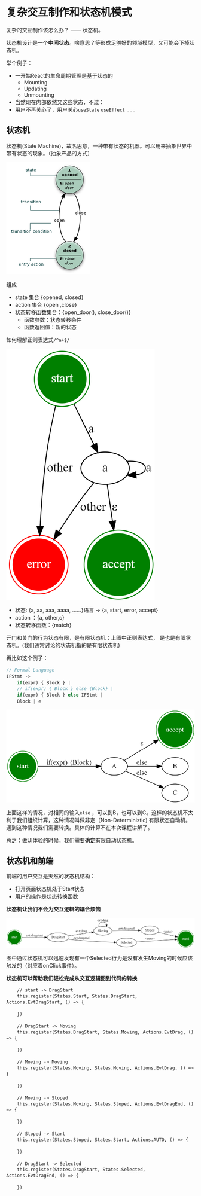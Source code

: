 # 复杂交互制作和状态机模式 



复杂的交互制作该怎么办？ —— 状态机。 

状态机设计是一个**中间状态**。啥意思？等形成足够好的领域模型，又可能会下掉状态机。 

举个例子：

- 一开始React的生命周期管理是基于状态的
  - Mounting
  - Updating
  - Unmounting
- 当然现在内部依然又这些状态，不过：
- 用户不再关心了，用户关心`useState` `useEffect` ……



## 状态机

状态机(State Machine)，故名思意，一种带有状态的机器。可以用来抽象世界中带有状态的现象。（抽象产品的方式）

![img](..\assets\225px-Finite_state_machine_example_with_comments.svg.png)

组成

- state 集合 {opened, closed}
- action 集合 {open ,close}
- 状态转移函数集合：{open_door(), close_door()}
  - 函数参数：状态转移条件
  - 函数返回值：新的状态



如何理解正则表达式`/^a+$/`

![image-20210720170056487](..\assets\image-20210720170056487.png)

- 状态: {a, aa, aaa, aaaa, ……}语言 -> {a, start, error, accept}
- action ：{a, other,ε}
- 状态转移函数：{match}

开门和关门的行为状态有限，是有限状态机；上图中正则表达式， 是也是有限状态机。(我们通常讨论的状态机指的是有限状态机)



再比如这个例子：

```ts
// Formal Language
IFStmt -> 
    if(expr) { Block } | 
    // if(expr) { Block } else {Block} |
    if(expr) { Block } else IFStmt |
    Block | e

```

![image-20210720170718286](..\assets\image-20210720170718286.png)

上面这样的情况，对相同的输入`else` ，可以到B，也可以到C。这样的状态机不太利于我们组织计算，这种情况叫做非定（Non-Deterministic) 有限状态自动机。遇到这种情况我们需要转换。具体的计算不在本次课程讲解了。

总之：做UI体验的时候，我们需要**确定**有限自动状态机。



## 状态机和前端



前端的用户交互是天然的状态机结构：

- 打开页面状态机处于Start状态
- 用户的操作是状态转换函数



**状态机让我们不会为交互逻辑的耦合烦恼**

![image-20210720174808108](..\assets\image-20210720174808108.png)

图中通过状态机可以迅速发现有一个Selected行为是没有发生Moving的时候应该触发的（对应着onClick事件）。



**状态机可以帮助我们轻松完成从交互逻辑图到代码的转换**

```tsx
    // start -> DragStart
    this.register(States.Start, States.DragStart, Actions.EvtDragStart, () => {

    })

    // DragStart -> Moving
    this.register(States.DragStart, States.Moving, Actions.EvtDrag, () => {

    })

    // Moving -> Moving
    this.register(States.Moving, States.Moving, Actions.EvtDrag, () => {

    })

    // Moving -> Stoped 
    this.register(States.Moving, States.Stoped, Actions.EvtDragEnd, () => {

    })

    // Stoped -> Start
    this.register(States.Stoped, States.Start, Actions.AUTO, () => {

    })

    // DragStart -> Selected 
    this.register(States.DragStart, States.Selected, Actions.EvtDragEnd, () => {

    })
```

